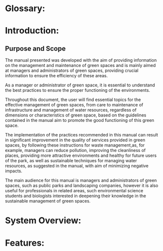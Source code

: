 # Glossary:

# Introduction:
## Purpose and Scope

The manual presented was developed with the aim of providing information on the management and maintenance of green spaces and is mainly aimed at managers and administrators of green spaces, providing crucial information to ensure the efficiency of these areas.

As a manager or administrator of green space, it is essential to understand the best practices to ensure  the proper functioning of the environments.

Throughout this document, the user will find essential topics for the effective management of green spaces, from care to maintenance of infrastructure and management of water resources, regardless of dimensions or characteristics of green space, based on the guidelines contained in the manual aim to promote the good functioning of this green space.

The implementation of the practices recommended in this manual can result in significant improvement in the quality of services provided in green spaces, by following these instructions for waste management,as, for example, managers can reduce pollution, improving the cleanliness of places, providing more attractive environments and healthy for future users of the park, as well as sustainable  techniques for managing water resources, as suggested in the manual, with aim of minimizing negative impacts.

The main audience for this manual is managers and administrators of green spaces, such as public parks and landscaping companies, however it is also useful for professionals in related areas, such environmental science students and biologists interested in deepening their knowledge in the sustainable management of green spaces. 
# System Overview:

# Features:

